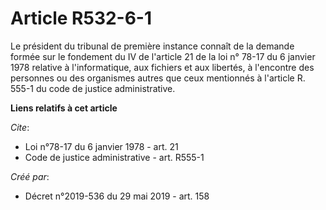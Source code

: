 # Article R532-6-1

Le président du tribunal de première instance connaît de la demande formée sur le fondement du IV de l'article 21 de la loi
n° 78-17 du 6 janvier 1978 relative à l'informatique, aux fichiers et aux libertés, à l'encontre des personnes ou des
organismes autres que ceux mentionnés à l'article R. 555-1 du code de justice administrative.

**Liens relatifs à cet article**

_Cite_:

  - Loi n°78-17 du 6 janvier 1978 - art. 21
  - Code de justice administrative - art. R555-1

_Créé par_:

  - Décret n°2019-536 du 29 mai 2019 - art. 158

